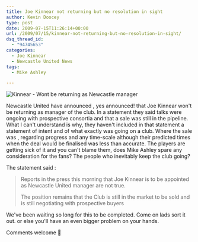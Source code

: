 ```yaml
---
title: Joe Kinnear not returning but no resolution in sight
author: Kevin Doocey
type: post
date: 2009-07-15T11:26:14+00:00
url: /2009/07/15/kinnear-not-returning-but-no-resolution-in-sight/
dsq_thread_id:
  - "94745653"
categories:
  - Joe Kinnear
  - Newcastle United News
tags:
  - Mike Ashley

---
```

![Kinnear - Wont be returning as Newcastle manager](https://static.guim.co.uk/sys-images/Football/Pix/pictures/2009/1/13/1231872130025/Joe-Kinnear-001.jpg)

Newcastle United have announced , yes announced! that Joe Kinnear won't be returning as manager of the club. In a statement they said talks were ongoing with prospective consortia and that a sale was still in the pipeline. What I can't understand is why, they haven't included in that statement a statement of intent and of what exactly was going on a club. Where the sale was , regarding progress and any time-scale although their predicted times when the deal would be finalised was less than accurate. The players are getting sick of it and you can't blame them, does Mike Ashley spare any consideration for the fans? The people who inevitably keep the club going?

The statement said :

> Reports in the press this morning that Joe Kinnear is to be appointed as Newcastle United manager are not true.
>
> The position remains that the Club is still in the market to be sold and is still negotiating with prospective buyers

We've been waiting so long for this to be completed. Come on lads sort it out. or else you'll have an even bigger problem on your hands.

Comments welcome 🙂
